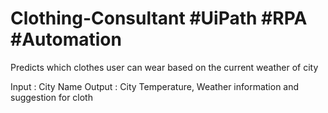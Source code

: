 # Clothing-Consultant #UiPath #RPA #Automation

Predicts which clothes user can wear based on the current weather of city

Input : City Name
Output : City Temperature, Weather information and suggestion for cloth
